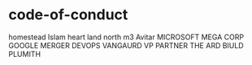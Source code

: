 # code-of-conduct
homestead Islam heart land north m3 Avitar MICROSOFT MEGA CORP GOOGLE MERGER  DEVOPS VANGAURD VP PARTNER  THE ARD BIULD PLUMITH
